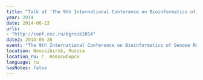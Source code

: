 ```yaml
---
title: "Talk at 'The 9th International Conference on Bioinformatics of Genome Regulation and Structure Systems Biology (BGRS\\SBB'2014)'"
year: 2014
date: 2014-06-23
urls:
- "http://conf.nsc.ru/bgrssb2014"
date2: 2014-06-28
event: "The 9th International Conference on Bioinformatics of Genome Regulation and Structure Systems Biology (BGRS\\SBB'2014)"
location: Novosibirsk, Russia
location_ru: г. Новосибирск
language: ru
hasNotes: false
---
```

